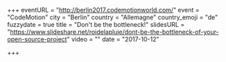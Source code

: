 +++
eventURL = "http://berlin2017.codemotionworld.com/"
event = "CodeMotion"
city = "Berlin"
country = "Allemagne"
country_emoji = "de"
fuzzydate = true
title = "Don't be the bottleneck!"
slidesURL = "https://www.slideshare.net/roidelapluie/dont-be-the-bottleneck-of-your-open-source-project"
video = ""
date = "2017-10-12"

+++

